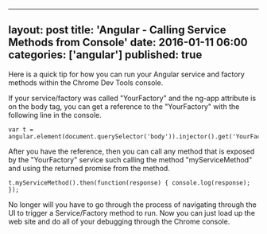 ---
layout: post
title: 'Angular - Calling Service Methods from Console'
date: 2016-01-11 06:00
categories: ['angular']
published: true
--

Here is a quick tip for how you can run your Angular service and factory methods within the Chrome Dev Tools console.  

If your service/factory was called "YourFactory" and the ng-app attribute is on the body tag, you can get a reference to the "YourFactory" with the following line in the console.

    var t = angular.element(document.querySelector('body')).injector().get('YourFactory');

After you have the reference, then you can call any method that is exposed by the "YourFactory" service such calling the method "myServiceMethod" and using the returned promise from the method.

    t.myServiceMethod().then(function(response) { console.log(response); });

No longer will you have to go through the process of navigating through the UI to trigger a Service/Factory method to run.  Now you can just load up the web site and do all of your debugging through the Chrome console.   


